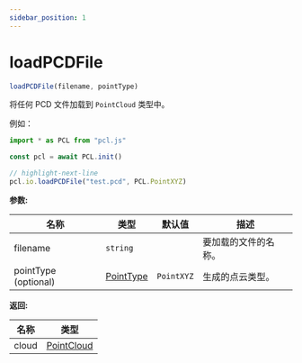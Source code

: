 ```yaml
---
sidebar_position: 1
---
```


# loadPCDFile

```ts
loadPCDFile(filename, pointType)
```

将任何 PCD 文件加载到 `PointCloud` 类型中。

例如：

```ts
import * as PCL from "pcl.js"

const pcl = await PCL.init()

// highlight-next-line
pcl.io.loadPCDFile("test.pcd", PCL.PointXYZ)
```

**参数:**

| 名称                 | 类型                                              | 默认值     | 描述                 |
| -------------------- | ------------------------------------------------- | ---------- | -------------------- |
| filename             | `string`                                          |            | 要加载的文件的名称。 |
| pointType (optional) | [PointType](/docs/api/basic-structures#pointtype) | `PointXYZ` | 生成的点云类型。     |

**返回:**

| 名称  | 类型                                                |
| ----- | --------------------------------------------------- |
| cloud | [PointCloud](/docs/api/basic-structures#pointcloud) |
